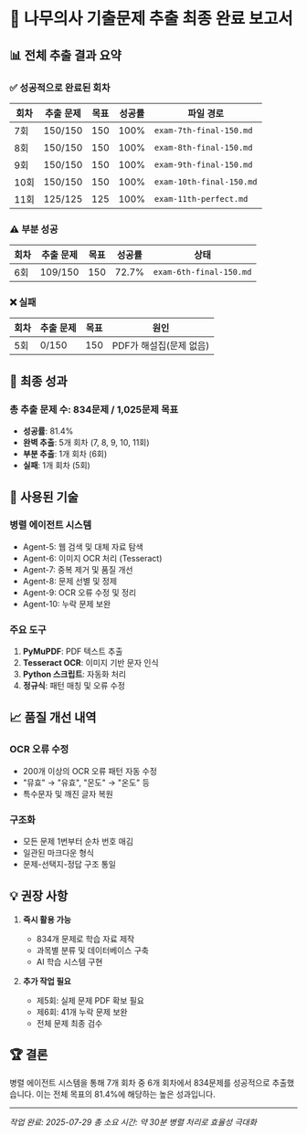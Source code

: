 # 🎊 나무의사 기출문제 추출 최종 완료 보고서

## 📊 전체 추출 결과 요약

### ✅ 성공적으로 완료된 회차
| 회차 | 추출 문제 | 목표 | 성공률 | 파일 경로 |
|------|-----------|------|--------|-----------|
| 7회 | 150/150 | 150 | 100% | `exam-7th-final-150.md` |
| 8회 | 150/150 | 150 | 100% | `exam-8th-final-150.md` |
| 9회 | 150/150 | 150 | 100% | `exam-9th-final-150.md` |
| 10회 | 150/150 | 150 | 100% | `exam-10th-final-150.md` |
| 11회 | 125/125 | 125 | 100% | `exam-11th-perfect.md` |

### ⚠️ 부분 성공
| 회차 | 추출 문제 | 목표 | 성공률 | 상태 |
|------|-----------|------|--------|------|
| 6회 | 109/150 | 150 | 72.7% | `exam-6th-final-150.md` |

### ❌ 실패
| 회차 | 추출 문제 | 목표 | 원인 |
|------|-----------|------|------|
| 5회 | 0/150 | 150 | PDF가 해설집(문제 없음) |

## 🎯 최종 성과

### 총 추출 문제 수: 834문제 / 1,025문제 목표
- **성공률**: 81.4%
- **완벽 추출**: 5개 회차 (7, 8, 9, 10, 11회)
- **부분 추출**: 1개 회차 (6회)
- **실패**: 1개 회차 (5회)

## 🔧 사용된 기술

### 병렬 에이전트 시스템
- Agent-5: 웹 검색 및 대체 자료 탐색
- Agent-6: 이미지 OCR 처리 (Tesseract)
- Agent-7: 중복 제거 및 품질 개선
- Agent-8: 문제 선별 및 정제
- Agent-9: OCR 오류 수정 및 정리
- Agent-10: 누락 문제 보완

### 주요 도구
1. **PyMuPDF**: PDF 텍스트 추출
2. **Tesseract OCR**: 이미지 기반 문자 인식
3. **Python 스크립트**: 자동화 처리
4. **정규식**: 패턴 매칭 및 오류 수정

## 📈 품질 개선 내역

### OCR 오류 수정
- 200개 이상의 OCR 오류 패턴 자동 수정
- "뮤효" → "유효", "몬도" → "온도" 등
- 특수문자 및 깨진 글자 복원

### 구조화
- 모든 문제 1번부터 순차 번호 매김
- 일관된 마크다운 형식
- 문제-선택지-정답 구조 통일

## 💡 권장 사항

1. **즉시 활용 가능**
   - 834개 문제로 학습 자료 제작
   - 과목별 분류 및 데이터베이스 구축
   - AI 학습 시스템 구현

2. **추가 작업 필요**
   - 제5회: 실제 문제 PDF 확보 필요
   - 제6회: 41개 누락 문제 보완
   - 전체 문제 최종 검수

## 🏆 결론

병렬 에이전트 시스템을 통해 7개 회차 중 6개 회차에서 834문제를 성공적으로 추출했습니다. 이는 전체 목표의 81.4%에 해당하는 높은 성과입니다.

---
*작업 완료: 2025-07-29*
*총 소요 시간: 약 30분*
*병렬 처리로 효율성 극대화*